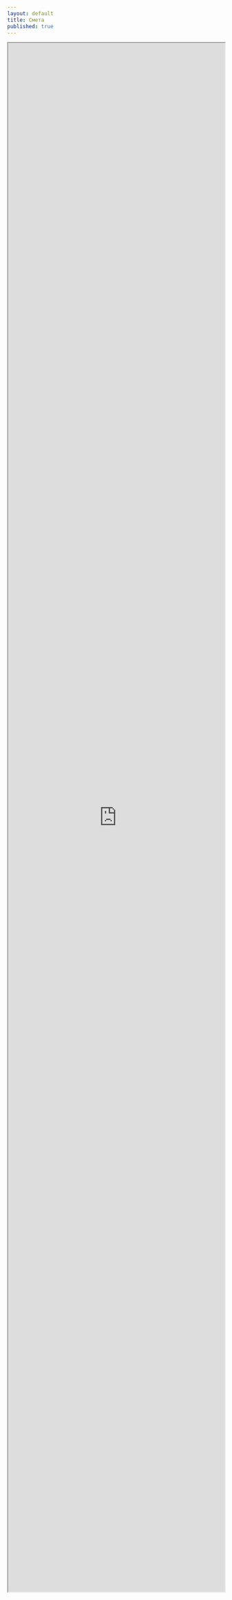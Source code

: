 ```yaml
---
layout: default
title: Смета
published: true
---
```


<iframe src="https://docs.google.com/document/d/19Aw1LKBVF_6qHKFTxOW2RrAqu6rXeDzrGwhULjJflwE/preview" style="width: 100%; height: 90vh">here should be a document</iframe>